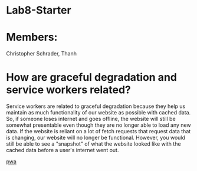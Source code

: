 # Lab8-Starter

# Members:
Christopher Schrader, Thanh

# How are graceful degradation and service workers related?

Service workers are related to graceful degradation because they help us maintain as much functionality of our website as possible with cached data. So, if someone loses internet and goes offline, the website will still be somewhat presentable even though they are no longer able to load any new data. If the website is reliant on a lot of fetch requests that request data that is changing, our website will no longer be functional. However, you would still be able to see a "snapshot" of what the website looked like with the cached data before a user's internet went out.

[pwa](PWA.png)
